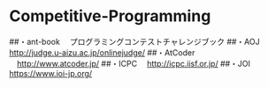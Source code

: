 # Competitive-Programming<br>
##・ant-book
　プログラミングコンテストチャレンジブック
##・AOJ
　http://judge.u-aizu.ac.jp/onlinejudge/
##・AtCoder<br>
　http://www.atcoder.jp/
##・ICPC
　http://icpc.iisf.or.jp/
##・JOI
　https://www.ioi-jp.org/
